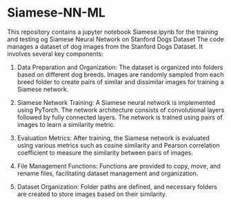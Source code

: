 # Siamese-NN-ML
This repository contains a jupyter notebook Siamese.ipynb for the training and testing og Siamese Neural Network on Stanford Dogs Dataset
The code manages a dataset of dog images from the Stanford Dogs Dataset. It involves several key components:

1.  Data Preparation and Organization: The dataset is organized into folders based on different dog breeds. Images are randomly sampled from each breed folder to create pairs of similar and dissimilar images for training a Siamese network.

2.  Siamese Network Training: A Siamese neural network is implemented using PyTorch. The network architecture consists of convolutional layers followed by fully connected layers. The network is trained using pairs of images to learn a similarity metric.

3.  Evaluation Metrics: After training, the Siamese network is evaluated using various metrics such as cosine similarity and Pearson correlation coefficient to measure the similarity between pairs of images.

4.  File Management Functions: Functions are provided to copy, move, and rename files, facilitating dataset management and organization.

5.  Dataset Organization: Folder paths are defined, and necessary folders are created to store images based on their similarity.
